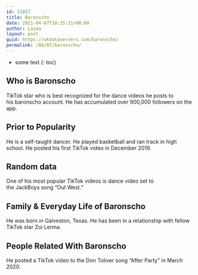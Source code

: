```yaml
---
id: 11857
title: Baronscho
date: 2021-04-07T10:25:21+00:00
author: Laima
layout: post
guid: https://ukdataservers.com/baronscho/
permalink: /04/07/baronscho/
---
```


* some text
{: toc}


## Who is Baronscho
                  
                  
                  
TikTok star who is best recognized for the dance videos he posts to his baronscho account. He has accumulated over 900,000 followers on the app. 
                  
              
            
              
            
                
                
                
## Prior to Popularity
                  
                  
                  
He is a self-taught dancer. He played basketball and ran track in high school. He posted his first TikTok video in December 2019. 
                  
              
            
              
            
                
                
                
## Random data
                  
                  
                  
One of his most popular TikTok videos is dance video set to the JackBoys song &#8220;Out West.&#8221; 
                  
              
            
              
            
                
                
                
## Family & Everyday Life of Baronscho
                  
                  
                  
He was born in Galveston, Texas. He has been in a relationship with fellow TikTok star Zoi Lerma.
                  
              
            
              
            
                
                
                
## People Related With Baronscho
                  
                  
                  
He posted a TikTok video to the Don Toliver song &#8220;After Party&#8221; in March 2020. 
                  
              
            
              
            
                
              
            
              
              
            
            
              
            
          
          
          